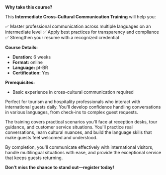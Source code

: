 **Why take this course?**

This **Intermediate Cross-Cultural Communication Training** will help you:

✅ Master professional communication across multiple languages on an intermediate level
✅ Apply best practices for transparency and compliance  
✅ Strengthen your resume with a recognized credential

**Course Details:**
- **Duration:** 6 weeks
- **Format:** online
- **Language:** pt-BR
- **Certification:** Yes

**Prerequisites:**
- Basic experience in cross-cultural communication required

Perfect for tourism and hospitality professionals who interact with international guests daily. You'll develop confidence handling conversations in various languages, from check-ins to complex guest requests.

The training covers practical scenarios you'll face at reception desks, tour guidance, and customer service situations. You'll practice real conversations, learn cultural nuances, and build the language skills that make guests feel welcomed and understood.

By completion, you'll communicate effectively with international visitors, handle multilingual situations with ease, and provide the exceptional service that keeps guests returning.

**Don't miss the chance to stand out—register today!**
